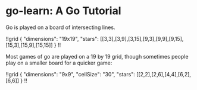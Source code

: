 # go-learn: A Go Tutorial

Go is played on a board of intersecting lines.

!!grid
{
    "dimensions": "19x19",
    "stars": [[3,3],[3,9],[3,15],[9,3],[9,9],[9,15],[15,3],[15,9],[15,15]]
}
!!

Most games of go are played on a 19 by 19 grid, though sometimes people play on a smaller board for a quicker game:

!!grid
{
    "dimensions": "9x9",
    "cellSize": "30",
    "stars": [[2,2],[2,6],[4,4],[6,2],[6,6]]
}
!!

